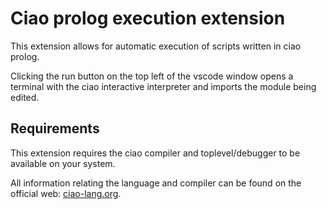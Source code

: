 # Ciao prolog execution extension

This extension allows for automatic execution of scripts written in ciao
prolog.

Clicking the run button on the top left of the vscode window opens a terminal
with the ciao interactive interpreter and imports the module being edited.

## Requirements
This extension requires the ciao compiler and toplevel/debugger to be available on your system.

All information relating the language and compiler can be found on the official
web: [ciao-lang.org](http://ciao-lang.org/index.html).
